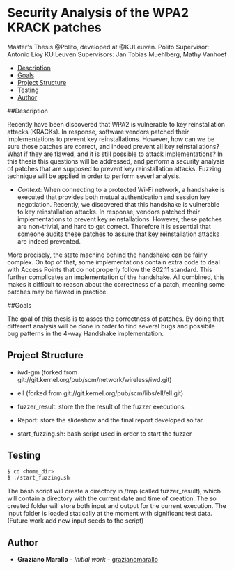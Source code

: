 # Security Analysis of the WPA2 KRACK patches

Master's Thesis @Polito, developed at @KULeuven.
Polito Supervisor: Antonio Lioy
KU Leuven Supervisors: Jan Tobias Muehlberg, Mathy Vanhoef

- [Description](#description)
- [Goals](#goals)
- [Project Structure](#project-structure)
- [Testing](#testing)
- [Author](#author)

##Description

Recently have been discovered that WPA2 is vulnerable to key
reinstallation attacks (KRACKs). In response, software vendors patched their
implementations to prevent key reinstallations. However, how can we be sure
those patches are correct, and indeed prevent all key reinstallations? What if
they are flawed, and it is still possible to attack implementations? In this
thesis this questions will be addressed, and perform a security analysis of
patches that are supposed to prevent key reinstallation attacks. Fuzzing technique
will be applied in order to perform severl analysis.

- _Context_:  When connecting to a protected Wi-Fi network, a handshake is
executed that provides both mutual authentication and session key negotiation.
Recently, we discovered that this handshake is vulnerable to key reinstallation
attacks. In response, vendors patched their implementations to prevent key
reinstallations. However, these patches are non-trivial, and hard to get
correct. Therefore it is essential that someone audits these patches to assure
that key reinstallation attacks are indeed prevented.

More precisely, the state machine behind the handshake can be fairly complex. On
top of that, some implementations contain extra code to deal with Access Points
that do not properly follow the 802.11 standard. This further complicates an
implementation of the handshake. All combined, this makes it difficult to
reason about the correctness of a patch, meaning some patches may be flawed in
practice.


##Goals

The goal of this thesis is to asses the correctness of patches. By doing that 
different analysis will be done in order to find several bugs and possibile bug
patterns in the 4-way Handshake implementation.


## Project Structure

- iwd-gm (forked from git://git.kernel.org/pub/scm/network/wireless/iwd.git)

- ell (forked from git://git.kernel.org/pub/scm/libs/ell/ell.git)

- fuzzer\_result: store the the result of the fuzzer executions

- Report: store the slideshow and the final report developed so far

- start\_fuzzing.sh: bash script used in order to start the fuzzer

## Testing

```bash
$ cd <home_dir>
$ ./start_fuzzing.sh
```
The bash script will create a directory in /tmp (called fuzzer\_result), which will contain a directory with
the current date and time of creation. The so created folder will store both input and output for the current execution.
The input folder is loaded statically at the moment with significant test data. 
(Future work add new input seeds to the script)



## Author

* **Graziano Marallo** - *Initial work* - [grazianomarallo](https://github.com/grazianomarallo)

